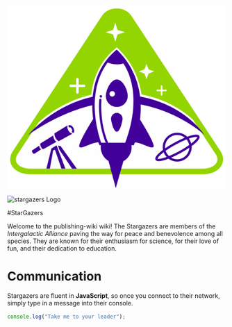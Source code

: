 ![StarGazers](images/logo_stargazers_bug.svg)

<img scr="images/logo_stargazers_bug.svg" alt="stargazers Logo" styles="width:300px">

#StarGazers 

Welcome to the publishing-wiki wiki!
The Stargazers are members of the _Intergalactic Alliance_ paving the way for peace and benevolence among all species. They are known for their enthusiasm for science, for their love of fun, and their dedication to education.

# Communication

Stargazers are fluent in **JavaScript**, so once you connect to their network, simply type in a message into their console.

```js
console.log("Take me to your leader");
```
